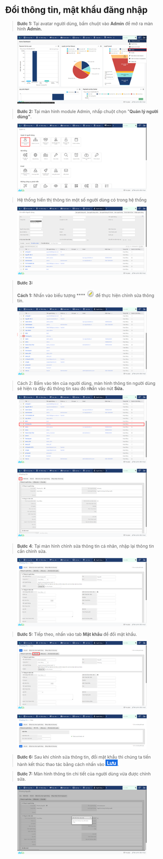 # Đổi thông tin, mật khẩu đăng nhập

> **Bước 1:**  Tại avatar người dùng, bấm chuột vào **Admin** để mở ra màn hình **Admin.**

<figure><img src="../../../.gitbook/assets/image (119).png" alt=""><figcaption></figcaption></figure>

> **Bước 2:** Tại màn hình module Admin, nhấp chuột chọn "**Quản lý người dùng"**.

<figure><img src="../../../.gitbook/assets/image (124) (2).png" alt=""><figcaption></figcaption></figure>

> Hệ thống hiển thị thông tin một số người dùng có trong hệ thống

<figure><img src="../../../.gitbook/assets/image (140).png" alt=""><figcaption></figcaption></figure>

> **Bước 3:**    &#x20;
>
> **Cách 1:** Nhấn vào biểu tượng **** ![](<../../../.gitbook/assets/image (141).png>) để thực hiện chỉnh sửa thông tin.

<figure><img src="../../../.gitbook/assets/image (8) (3).png" alt=""><figcaption></figcaption></figure>

> Cách 2: Bấm vào tên của người dùng, màn hình thông tin người dùng sẽ hiện ra đầy đủ thông tin  sau đó n**h**ấn vào nút **Sửa.**

<figure><img src="../../../.gitbook/assets/image (120).png" alt=""><figcaption></figcaption></figure>

<figure><img src="../../../.gitbook/assets/image (114).png" alt=""><figcaption></figcaption></figure>

> **Bước** **4**: Tại màn hình chỉnh sửa thông tin cá nhân, nhập lại thông tin cần chỉnh sửa.

<figure><img src="../../../.gitbook/assets/image (138).png" alt=""><figcaption></figcaption></figure>

> **Bước 5:** Tiếp theo, nhấn vào tab **Mật khẩu** để đổi mật khẩu.

<figure><img src="../../../.gitbook/assets/image (121).png" alt=""><figcaption></figcaption></figure>

<figure><img src="../../../.gitbook/assets/image (4) (1) (2) (1).png" alt=""><figcaption></figcaption></figure>

> **Bước 6:** Sau khi chỉnh sửa thông tin, đổi mật khẩu thì chúng ta tiến hành kết thúc thao tác bằng cách nhấn vào ![](<../../../.gitbook/assets/image (5) (3).png>).

> **Bước 7:** Màn hình thông tin chi tiết của người dùng vừa được chỉnh sửa.

<figure><img src="../../../.gitbook/assets/image (3) (1) (3).png" alt=""><figcaption></figcaption></figure>
